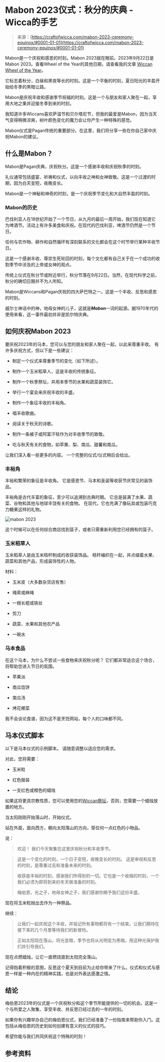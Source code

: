 <!--yml

category: 未分类

日期：2024年6月12日18:10:17

-->

# Mabon 2023仪式：秋分的庆典 - Wicca的手艺

> 来源：[https://craftofwicca.com/mabon-2023-ceremony-equinox/#0001-01-01](https://craftofwicca.com/mabon-2023-ceremony-equinox/#0001-01-01)

Mabon是一个庆祝和感恩的时刻。Mabon 2023就在眼前。2023年9月22日是Mabon 2023。查看Wheel of the Year的其他日期，请查看我的文章 [Wiccan Wheel of the Year](https://craftofwicca.com/wiccan-holidays-wheel-of-the-year-explained/)。

它标志着秋分，白昼和黑夜等长的时刻。这是一个平衡的时刻，夏日阳光的丰盈开始给冬季的黑暗让路。

Mabon是庆祝丰收和感谢季节祝福的时刻。这是一个与朋友和家人聚在一起，享用大地之果并迎接冬季到来的时刻。

我知道许多Wiccans喜欢萨温节和贝尔塔尼节，但我的最爱是Mabon，因为当天气变得稍微凉爽，树叶颜色变化的魔力会让你产生一种特殊的感觉。

Mabon仪式是Pagan传统的重要部分。在这里，我们将分享一些在你自己家中庆祝Mabon的建议。

## 什么是Mabon？

Mabon是Pagan庆典，庆祝秋分。这是一个感谢丰收和庆祝秋季的时刻。

礼仪通常包括盛宴、祈祷和仪式，以向丰收之神和女神致敬。这是一个过渡的时期，因为白天变短，夜晚变长。

Mabon是一个神秘和神奇的时刻，是一个庆祝季节变化和大自然丰盈的时刻。

### Mabon的历史

巴伐利亚人在18世纪开始了一个节日，从九月的最后一周开始，我们现在知道它为啤酒节。活动上有许多美食和庆祝。在现代的巴伐利亚，啤酒节仍然是一个节日。

任何与农作物、耕作和自然循环有深刻联系的文化都会在这个时节举行某种丰收节日。

这是一个感谢丰收、尊崇生死轮回的时刻，每个文化都有自己关于在一个成功的收割季节中涉及的上帝或女神的观点。

传统上仪式在秋分节或附近举行，秋分节落在9月22日。当然，在现代科学之前，秋分的确切日期并不为人所知。

Mabon是Wiccans和Pagan庆祝的四大萨巴特之一。这是一个丰收、反思和感恩的时刻。

威尔士神话中的神，地母女神的儿子，这就是***Mabon***一词的起源。据1970年代的使用来看，这一事件最初并非是凯尔特庆典。

## 如何庆祝Mabon 2023

要庆祝2023年的马本，您可以与您的朋友和家人聚在一起，以此来尊重丰收。 有许多庆祝方式，但以下是一些建议：

*   制定一个仪式来尊重季节的变化（如下所述）。

+   制作一个玉米稻草人，这是丰收的传统象征。

+   制作一个秋季祭坛，并用本季节的水果和蔬菜装饰它。

+   举行一个宴会来庆祝丰收的丰盛。

+   制作一个象征丰收的丰裕角。

+   唱丰收歌曲。

+   阅读关于秋天的诗歌。

+   制作一条被子或阿富汗毯作为对丰收季节的致敬。

+   吃与秋天有关的食物，如苹果、梨、南瓜、甜薯和南瓜。

让我们深入看一些更多的内容。 一个完整的仪式/仪式稍后会给出。

### 丰裕角

丰裕和繁荣的象征是丰收角。 它是感恩节、马本和圣诞等收获节庆常见的装饰品。

丰裕角是古代丰富的象征，至少可以追溯到古典时期。 它总是装满了水果、蔬菜、谷物和其他与地球丰饶有关的食物。 在现代，它也充满了像玩具或包装巧克力糖果这样的礼物。

![mabon 2023](img/e2a9e2748beb0216c4dbdabacf558999.png)

这个时候可以在任何综合商店找到篮子，或者只需重新利用您已经拥有的篮子。

### 玉米稻草人

玉米稻草人是由玉米秸秆制成的收获装饰品。 秸秆编织在一起，并点缀着水果、蔬菜和其他产品，形成装饰性的人物。

材料：

*   玉米皮（大多数杂货店有售）

+   绳索或麻绳

+   一根长棍或铁丝

+   剪刀

+   蔬菜、水果和其他农产品

+   一碗水

### 马本食品

在这个马本，为什么不尝试一些食物来庆祝秋分呢？ 它们都非常适合这个场合，将帮助您进入节日的氛围。

+   苹果派

+   南瓜馅饼

+   南瓜汤

+   烤花椰菜

我不会谈论食谱，因为这不是烹饪网站，每个人的口味都不同。

## 马本仪式脚本

以下是马本仪式的示例脚本。 请随意调整以适应您的需求。

对此，您将需要：

*   玉米粒

+   红色服装

+   一支红色或橙色的蜡烛

如果这将更具宗教性质，您可以使用您的[Wiccan祭坛](https://craftofwicca.com/wiccan-altar-set-up-for-beginners/)，否则，您需要一个蜡烛放置的地方。

当太阳刚刚开始落山时，开始仪式。

站在外面，面向西方，朝向太阳落山的方向，穿任何一点红色的小物品。

说：

> 欢迎！ 我们今天聚集在这里庆祝秋分和丰收季节。

> 这是一个变化的时刻，一个日子变短，夜晚变长的时刻。 这是审视和反思的时刻，是尊重过去和准备未来的时刻。
> 
> 收获是丰裕的时刻，感谢我们所得到的一切。它也是一个收缩的时刻，一个我们必须为即将到来的冬天做准备的时刻。
> 
> 梅伯恩，光之子，地母女神之子，我们感谢你赐予我们这份丰盛。

现在将玉米粒抛出去作为一种祭品。

继续：

> 让我们一起庆祝这个丰收，并铭记所有事物都将有一个结束。让我们期待在接下来的几个月里等待我们的新冒险。
> 
> 正如太阳现在落山，将光变暗，季节也将从光明变为黑暗。用这种光保护我们并引导我们。

现在点燃蜡烛，让它一直燃烧直到太阳完全落山。

记得抱着积极的意图，反思这个夏天到目前为止给你带来了什么。仪式和仪式与感恩一样是一种内在的精神实践，也是对外表达感激之情。

## 结论

梅伯恩2023年的仪式是一个庆祝秋分和这个季节所能提供的一切的机会。这是一个与所爱之人聚集、享受丰收、并反思已经过去的一年的时刻。

如果你有兴趣举办自己的梅伯恩仪式，我们已经准备了一份指南来帮助你入门。这包括从梅伯恩的历史到如何创建有意义的仪式的技巧。

希望你能与我们共同庆祝这个特殊的时刻！

## 参考资料
